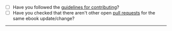 - [ ] Have you followed the [guidelines for contributing](https://github.com/iraquitan/python-related-docs-as-ebooks/blob/master/CONTRIBUTING.md)?
- [ ] Have you checked that there aren't other open [pull requests](https://github.com/iraquitan/python-related-docs-as-ebooks/pulls) for the same ebook update/change?

-----
